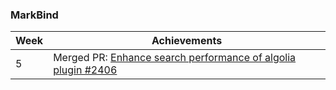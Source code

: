 ### MarkBind


| Week | Achievements |
| ---- | ------------ |
| 5 | Merged PR: [Enhance search performance of algolia plugin #2406]() |